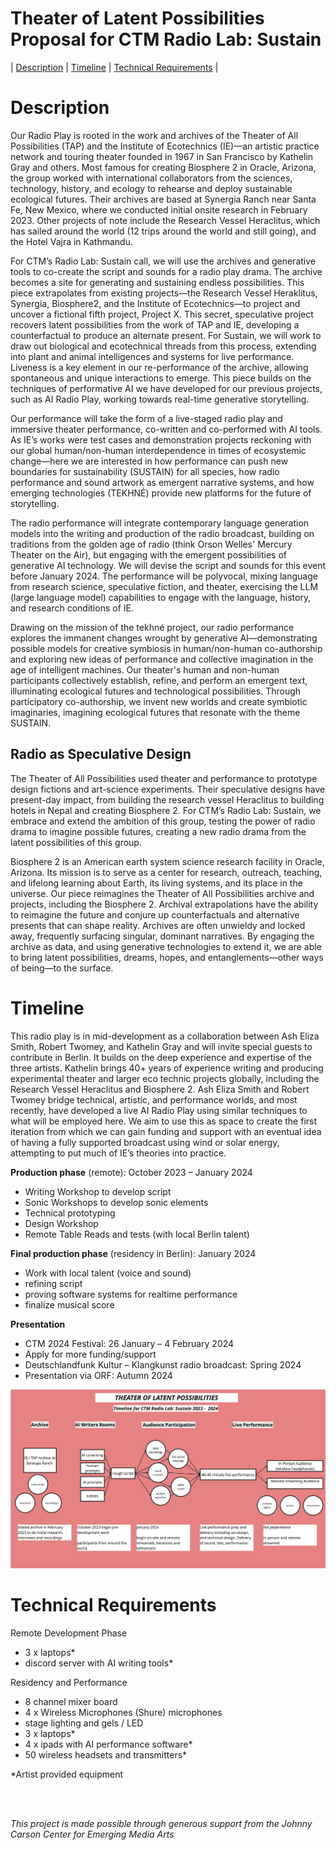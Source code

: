 # Theater of Latent Possibilities <br> Proposal for CTM Radio Lab: Sustain

| [Description](#description) | [Timeline](#timeline) | [Technical Requirements](#technical-requirements) |

# Description

Our Radio Play is rooted in the work and archives of the Theater of All Possibilities (TAP) and the Institute of Ecotechnics (IE)—an artistic practice network and touring theater founded in 1967 in San Francisco by Kathelin Gray and others. Most famous for creating Biosphere 2 in Oracle, Arizona, the group worked with international collaborators from the sciences, technology, history, and ecology to rehearse and deploy sustainable ecological futures. Their archives are based at Synergia Ranch near Santa Fe, New Mexico, where we conducted initial onsite research in February 2023. Other projects of note include the Research Vessel Heraclitus, which has sailed around the world (12 trips around the world and still going), and the Hotel Vajra in Kathmandu. 

For CTM’s Radio Lab: Sustain call, we will use the archives and generative tools to co-create the script and sounds for a radio play drama. The archive becomes a site for generating and sustaining endless possibilities. This piece extrapolates from existing projects—the Research Vessel Heraklitus, Synergia, Biosphere2, and the Institute of Ecotechnics—to project and uncover a fictional fifth project, Project X. This secret, speculative project recovers latent possibilities from the work of TAP and IE, developing a counterfactual to produce an alternate present. For Sustain, we will work to draw out biological and ecotechnical threads from this process, extending into plant and animal intelligences and systems for live performance. Liveness is a key element in our re-performance of the archive, allowing spontaneous and unique interactions to emerge. This piece builds on the techniques of performative AI we have developed for our previous projects, such as AI Radio Play, working towards real-time generative storytelling. 

Our performance will take the form of a live-staged radio play and immersive theater performance, co-written and co-performed with AI tools. As IE’s works were test cases and demonstration projects reckoning with our global human/non-human interdependence in times of ecosystemic change—here we are interested in how performance can push new boundaries for sustainability (SUSTAIN) for all species, how radio performance and sound artwork as emergent narrative systems, and how emerging technologies (TEKHNÉ) provide new platforms for the future of storytelling.

The radio performance will integrate contemporary language generation models into the writing and production of the radio broadcast, building on traditions from the golden age of radio (think Orson Welles' Mercury Theater on the Air), but engaging with the emergent possibilities of generative AI technology. We will devise the script and sounds for this event before January 2024. The performance will be polyvocal, mixing language from research science, speculative fiction, and theater, exercising the LLM (large language model) capabilities to engage with the language, history, and research conditions of IE.

Drawing on the mission of the tekhné project, our radio performance explores the immanent changes wrought by generative AI—demonstrating possible models for creative symbiosis in human/non-human co-authorship and exploring new ideas of performance and collective imagination in the age of intelligent machines. Our theater's human and non-human participants collectively establish, refine, and perform an emergent text, illuminating ecological futures and technological possibilities. Through participatory co-authorship, we invent new worlds and create symbiotic imaginaries, imagining ecological futures that resonate with the theme SUSTAIN. 

## Radio as Speculative Design

The Theater of All Possibilities used theater and performance to prototype design fictions and art-science experiments. Their speculative designs have present-day impact, from building the research vessel Heraclitus to building hotels in Nepal and creating Biosphere 2. For CTM’s Radio Lab: Sustain, we embrace and extend the ambition of this group, testing the power of radio drama to imagine possible futures, creating a new radio drama from the latent possibilities of this group.

Biosphere 2 is an American earth system science research facility in Oracle, Arizona. Its mission is to serve as a center for research, outreach, teaching, and lifelong learning about Earth, its living systems, and its place in the universe. Our piece reimagines the Theater of All Possibilities archive and projects, including the Biosphere 2. Archival extrapolations have the ability to reimagine the future and conjure up counterfactuals and alternative presents that can shape reality. Archives are often unwieldy and locked away, frequently surfacing singular, dominant narratives. By engaging the archive as data, and using generative technologies to extend it, we are able to bring latent possibilities, dreams, hopes, and entanglements—other ways of being—to the surface.

# Timeline

This radio play is in mid-development as a collaboration between Ash Eliza Smith, Robert Twomey, and Kathelin Gray and will invite special guests to contribute in Berlin. It builds on the deep experience and expertise of the three artists. Kathelin brings 40+ years of experience writing and producing experimental theater and larger eco technic projects globally, including the Research Vessel Heraclitus and Biosphere 2. Ash Eliza Smith and Robert Twomey bridge technical, artistic, and performance worlds, and most recently, have developed a live AI Radio Play using similar techniques to what will be employed here. We aim to use this as space to create the first iteration from which we can gain funding and support with an eventual idea of having a fully supported broadcast using wind or solar energy, attempting to put much of IE’s theories into practice.

**Production phase** (remote): October 2023 – January 2024
- Writing Workshop to develop script 
- Sonic Workshops to develop sonic elements
- Technical prototyping
- Design Workshop 
- Remote Table Reads and tests (with local Berlin talent)

**Final production phase** (residency in Berlin): January 2024
- Work with local talent (voice and sound)
- refining script
- proving software systems for realtime performance
- finalize musical score

**Presentation**
- CTM 2024 Festival: 26 January – 4 February 2024
- Apply for more funding/support
- Deutschlandfunk Kultur – Klangkunst radio broadcast: Spring 2024
- Presentation via ORF: Autumn 2024

![image](images/radio-play-ctm.jpg)

# Technical Requirements

Remote Development Phase
- 3 x laptops*
- discord server with AI writing tools*

Residency and Performance
- 8 channel mixer board
- 4 x Wireless Microphones (Shure) microphones
- stage lighting and gels / LED
- 3 x laptops*
- 4 x ipads with AI performance software*
- 50 wireless headsets and transmitters*

*Artist provided equipment


<br>
<br>

_This project is made possible through generous support from the Johnny Carson Center for Emerging Media Arts_

